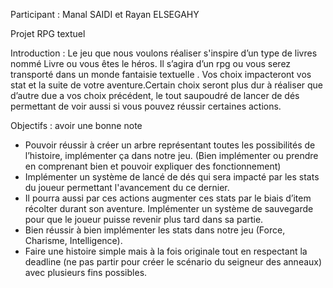 Participant : Manal SAIDI et Rayan ELSEGAHY

Projet RPG textuel

Introduction : 
Le jeu que nous voulons réaliser s'inspire d’un type de livres nommé Livre ou vous êtes le héros. Il s’agira d’un rpg ou vous serez transporté dans un monde fantaisie textuelle . Vos choix impacteront vos stat et la suite de votre aventure.Certain choix seront plus dur à réaliser que d’autre due a vos choix précédent, le tout saupoudré de lancer de dés permettant de voir aussi si vous pouvez réussir certaines actions.

Objectifs :  avoir une bonne note
- Pouvoir réussir à créer un arbre représentant toutes les possibilités de l’histoire, implémenter ça dans notre jeu. (Bien implémenter ou prendre en comprenant bien et pouvoir expliquer des fonctionnement)
- Implémenter un système de lancé de dés qui sera impacté par les stats du joueur permettant l'avancement du ce dernier. 
- Il pourra aussi par ces actions augmenter ces stats par le biais d’item récolter durant son aventure. Implémenter un système de sauvegarde pour que le joueur puisse revenir plus tard dans sa partie.
- Bien réussir à bien implémenter les stats dans notre jeu (Force, Charisme, Intelligence).
- Faire une histoire simple mais à la fois originale tout en respectant la deadline (ne pas partir pour créer le scénario du seigneur des anneaux) avec plusieurs fins possibles.

